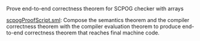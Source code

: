 Prove end-to-end correctness theorem for SCPOG checker with arrays

[scpogProofScript.sml](scpogProofScript.sml):
Compose the semantics theorem and the compiler correctness
theorem with the compiler evaluation theorem to produce end-to-end
correctness theorem that reaches final machine code.
